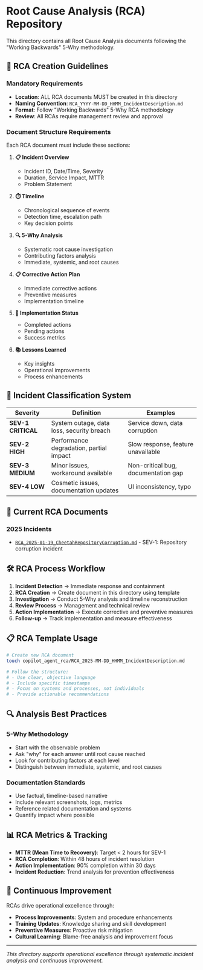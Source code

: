 # Root Cause Analysis (RCA) Repository

This directory contains all Root Cause Analysis documents following the "Working Backwards" 5-Why methodology.

## 🎯 **RCA Creation Guidelines**

### **Mandatory Requirements**
- **Location**: ALL RCA documents MUST be created in this directory
- **Naming Convention**: `RCA_YYYY-MM-DD_HHMM_IncidentDescription.md`
- **Format**: Follow "Working Backwards" 5-Why RCA methodology
- **Review**: All RCAs require management review and approval

### **Document Structure Requirements**
Each RCA document must include these sections:

1. **📋 Incident Overview** 
   - Incident ID, Date/Time, Severity
   - Duration, Service Impact, MTTR
   - Problem Statement

2. **⏱️ Timeline**
   - Chronological sequence of events
   - Detection time, escalation path
   - Key decision points

3. **🔍 5-Why Analysis**
   - Systematic root cause investigation
   - Contributing factors analysis
   - Immediate, systemic, and root causes

4. **📋 Corrective Action Plan**
   - Immediate corrective actions
   - Preventive measures
   - Implementation timeline

5. **🔄 Implementation Status**
   - Completed actions
   - Pending actions
   - Success metrics

6. **📚 Lessons Learned**
   - Key insights
   - Operational improvements
   - Process enhancements

## 🚨 **Incident Classification System**

| Severity | Definition | Examples |
|----------|------------|----------|
| **SEV-1 CRITICAL** | System outage, data loss, security breach | Service down, data corruption |
| **SEV-2 HIGH** | Performance degradation, partial impact | Slow response, feature unavailable |
| **SEV-3 MEDIUM** | Minor issues, workaround available | Non-critical bug, documentation gap |
| **SEV-4 LOW** | Cosmetic issues, documentation updates | UI inconsistency, typo |

## 📁 **Current RCA Documents**

### **2025 Incidents**
- [`RCA_2025-01-19_CheetahRepositoryCorruption.md`](RCA_2025-01-19_CheetahRepositoryCorruption.md) - SEV-1: Repository corruption incident

## 🛠️ **RCA Process Workflow**

1. **Incident Detection** → Immediate response and containment
2. **RCA Creation** → Create document in this directory using template
3. **Investigation** → Conduct 5-Why analysis and timeline reconstruction
4. **Review Process** → Management and technical review
5. **Action Implementation** → Execute corrective and preventive measures
6. **Follow-up** → Track implementation and measure effectiveness

## 📋 **RCA Template Usage**

```bash
# Create new RCA document
touch copilot_agent_rca/RCA_2025-MM-DD_HHMM_IncidentDescription.md

# Follow the structure:
# - Use clear, objective language
# - Include specific timestamps
# - Focus on systems and processes, not individuals
# - Provide actionable recommendations
```

## 🔍 **Analysis Best Practices**

### **5-Why Methodology**
- Start with the observable problem
- Ask "why" for each answer until root cause reached
- Look for contributing factors at each level
- Distinguish between immediate, systemic, and root causes

### **Documentation Standards**
- Use factual, timeline-based narrative
- Include relevant screenshots, logs, metrics
- Reference related documentation and systems
- Quantify impact where possible

## 📊 **RCA Metrics & Tracking**

- **MTTR (Mean Time to Recovery)**: Target < 2 hours for SEV-1
- **RCA Completion**: Within 48 hours of incident resolution
- **Action Implementation**: 90% completion within 30 days
- **Incident Reduction**: Trend analysis for prevention effectiveness

## 🔄 **Continuous Improvement**

RCAs drive operational excellence through:
- **Process Improvements**: System and procedure enhancements
- **Training Updates**: Knowledge sharing and skill development  
- **Preventive Measures**: Proactive risk mitigation
- **Cultural Learning**: Blame-free analysis and improvement focus

---

*This directory supports operational excellence through systematic incident analysis and continuous improvement.*
